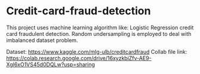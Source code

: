 # Credit-card-fraud-detection
This project uses machine learning algorithm like: Logistic Regression credit card fraudulent detection. Random undersampling is employed to deal with imbalanced dataset problem.

Dataset: https://www.kaggle.com/mlg-ulb/creditcardfraud
Collab file link: https://colab.research.google.com/drive/16xyzkbiZfv-AE9-Xgl6xO1VS45d0DQLw?usp=sharing
